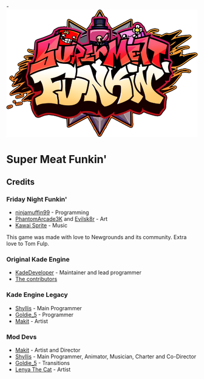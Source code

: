 -![SMF logo](assets/preload/images/logo.png)

# Super Meat Funkin'

## Credits
### Friday Night Funkin'
 - [ninjamuffin99](https://twitter.com/ninja_muffin99) - Programming
 - [PhantomArcade3K](https://twitter.com/phantomarcade3k) and [Evilsk8r](https://twitter.com/evilsk8r) - Art
 - [Kawai Sprite](https://twitter.com/kawaisprite) - Music

This game was made with love to Newgrounds and its community. Extra love to Tom Fulp.
### Original Kade Engine
- [KadeDeveloper](https://twitter.com/KadeDeveloper) - Maintainer and lead programmer
- [The contributors](https://github.com/KadeDev/Kade-Engine/graphs/contributors)

### Kade Engine Legacy
- [Shyllis](https://www.twitter.com/dolpshy) - Main Programmer
- [Goldie_5](https://youtube.com/@goldie-5250) - Programmer
- [Makit](https://youtube.com/@makit8854) - Artist

### Mod Devs
- [Makit](https://youtube.com/@makit8854) - Artist and Director
- [Shyllis](https://www.twitter.com/dolpshy) - Main Programmer, Animator, Musician, Charter and Co-Director
- [Goldie_5](https://youtube.com/@goldie-5250) - Transitions
- [Lenya The Cat](https://www.youtube.com/@lenyathecat5112) - Artist
